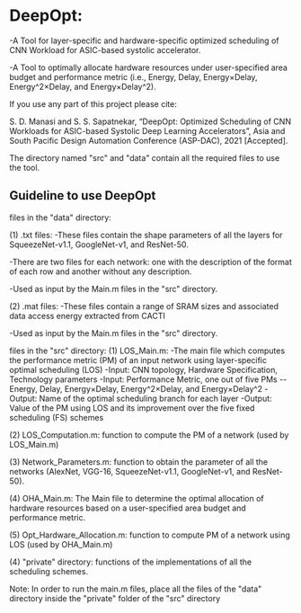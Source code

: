 # DeepOpt: 
-A Tool for layer-specific and hardware-specific optimized scheduling of CNN Workload for ASIC-based systolic accelerator.

-A Tool to optimally allocate hardware resources under user-specified area budget and performance metric (i.e., Energy, Delay, Energy×Delay, Energy^2×Delay, and Energy×Delay^2).

If you use any part of this project please cite:

S. D. Manasi and S. S. Sapatnekar, “DeepOpt: Optimized Scheduling of CNN Workloads for ASIC-based Systolic Deep Learning Accelerators”, Asia and South Pacific Design Automation Conference (ASP-DAC), 2021 [Accepted].

The directory named "src" and "data" contain all the required files to use the tool.

## Guideline to use DeepOpt

files in the "data" directory:

(1) .txt files: 
-These files contain the shape parameters of all the layers for SqueezeNet-v1.1, GoogleNet-v1, and ResNet-50.

-There are two files for each network: one with the description of the format of each row and another without any description.

-Used as input by the Main.m files in the "src" directory.

(2) .mat files:
-These files contain a range of SRAM sizes and associated data access energy extracted from CACTI

-Used as input by the Main.m files in the "src" directory.

files in the "src" directory:
(1) LOS_Main.m: 
-The main file which computes the performance metric (PM) of an input network using layer-specific optimal scheduling (LOS)
-Input: CNN topology, Hardware Specification, Technology parameters 
-Input: Performance Metric, one out of five PMs -- Energy, Delay, Energy×Delay, Energy^2×Delay, and Energy×Delay^2
-Output: Name of the optimal scheduling branch for each layer
-Output: Value of the PM using LOS and its improvement over the five fixed scheduling (FS) schemes

(2) LOS_Computation.m: function to compute the PM of a network (used by LOS_Main.m)

(3) Network_Parameters.m: function to obtain the parameter of all the networks (AlexNet, VGG-16, SqueezeNet-v1.1, GoogleNet-v1, and ResNet-50).

(4) OHA_Main.m: The Main file to determine the optimal allocation of hardware resources based on a user-specified area budget and performance metric.

(5) Opt_Hardware_Allocation.m: function to compute PM of a network using LOS (used by OHA_Main.m)

(4) "private" directory: functions of the implementations of all the scheduling schemes.

Note:
In order to run the main.m files, place all the files of the "data" directory inside the "private" folder of the "src" directory
